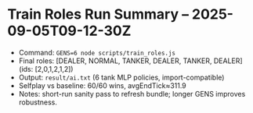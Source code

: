 # Train Roles Run Summary – 2025-09-05T09-12-30Z

- Command: `GENS=6 node scripts/train_roles.js`
- Final roles: [DEALER, NORMAL, TANKER, DEALER, TANKER, DEALER] (ids: [2,0,1,2,1,2])
- Output: `result/ai.txt` (6 tank MLP policies, import-compatible)
- Selfplay vs baseline: 60/60 wins, avgEndTick≈311.9
- Notes: short-run sanity pass to refresh bundle; longer GENS improves robustness.

